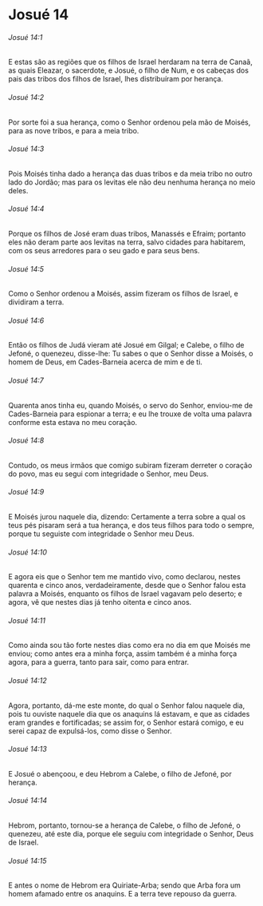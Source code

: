 # Josué 14

###### Josué 14:1

E estas são as regiões que os filhos de Israel herdaram na terra de Canaã, as quais Eleazar, o sacerdote, e Josué, o filho de Num, e os cabeças dos pais das tribos dos filhos de Israel, lhes distribuíram por herança.

###### Josué 14:2

Por sorte foi a sua herança, como o Senhor ordenou pela mão de Moisés, para as nove tribos, e para a meia tribo.

###### Josué 14:3

Pois Moisés tinha dado a herança das duas tribos e da meia tribo no outro lado do Jordão; mas para os levitas ele não deu nenhuma herança no meio deles.

###### Josué 14:4

Porque os filhos de José eram duas tribos, Manassés e Efraim; portanto eles não deram parte aos levitas na terra, salvo cidades para habitarem, com os seus arredores para o seu gado e para seus bens.

###### Josué 14:5

Como o Senhor ordenou a Moisés, assim fizeram os filhos de Israel, e dividiram a terra.

###### Josué 14:6

Então os filhos de Judá vieram até Josué em Gilgal; e Calebe, o filho de Jefoné, o quenezeu, disse-lhe: Tu sabes o que o Senhor disse a Moisés, o homem de Deus, em Cades-Barneia acerca de mim e de ti.

###### Josué 14:7

Quarenta anos tinha eu, quando Moisés, o servo do Senhor, enviou-me de Cades-Barneia para espionar a terra; e eu lhe trouxe de volta uma palavra conforme esta estava no meu coração.

###### Josué 14:8

Contudo, os meus irmãos que comigo subiram fizeram derreter o coração do povo, mas eu segui com integridade o Senhor, meu Deus.

###### Josué 14:9

E Moisés jurou naquele dia, dizendo: Certamente a terra sobre a qual os teus pés pisaram será a tua herança, e dos teus filhos para todo o sempre, porque tu seguiste com integridade o Senhor meu Deus.

###### Josué 14:10

E agora eis que o Senhor tem me mantido vivo, como declarou, nestes quarenta e cinco anos, verdadeiramente, desde que o Senhor falou esta palavra a Moisés, enquanto os filhos de Israel vagavam pelo deserto; e agora, vê que nestes dias já tenho oitenta e cinco anos.

###### Josué 14:11

Como ainda sou tão forte nestes dias como era no dia em que Moisés me enviou; como antes era a minha força, assim também é a minha força agora, para a guerra, tanto para sair, como para entrar.

###### Josué 14:12

Agora, portanto, dá-me este monte, do qual o Senhor falou naquele dia, pois tu ouviste naquele dia que os anaquins lá estavam, e que as cidades eram grandes e fortificadas; se assim for, o Senhor estará comigo, e eu serei capaz de expulsá-los, como disse o Senhor.

###### Josué 14:13

E Josué o abençoou, e deu Hebrom a Calebe, o filho de Jefoné, por herança.

###### Josué 14:14

Hebrom, portanto, tornou-se a herança de Calebe, o filho de Jefoné, o quenezeu, até este dia, porque ele seguiu com integridade o Senhor, Deus de Israel.

###### Josué 14:15

E antes o nome de Hebrom era Quiriate-Arba; sendo que Arba fora um homem afamado entre os anaquins. E a terra teve repouso da guerra.


